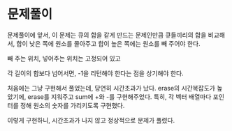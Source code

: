 # 문제풀이

문제풀이에 앞서, 이 문제는 큐의 합을 같게 만드는 문제인만큼 큐들끼리의 합을 비교해서, 합이 낮은 쪽에 원소를 몰아주고 합이 높은 쪽에는 원소를 빼 주어야 한다.

빼 주는 위치, 넣어주는 위치는 고정되어 있고

각 길이의 합보다 넘어서면, -1을 리턴해야 한다는 점을 상기해야 한다.

처음에는 그냥 구현해서 풀었는데, 당연히 시간초과가 났다. erase의 시간복잡도가 높았기에, erase를 지워주고 sum에 +와 -를 구현해주었다. 특히, 각 벡터 배열마다 포인터를 정해 원소의 숫자를 가리키도록 구현했다.

이렇게 구현하니, 시간초과가 나지 않고 정상적으로 문제가 풀렸다.
